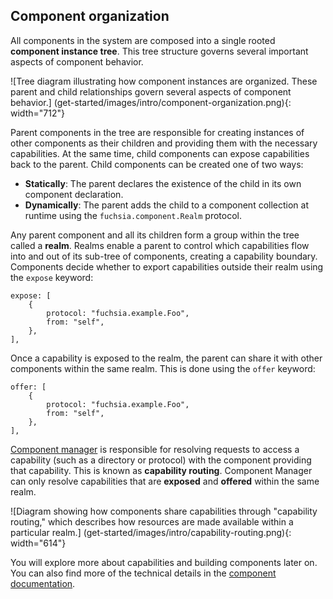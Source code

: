 ## Component organization

All components in the system are composed into a single rooted
**component instance tree**. This tree structure governs several important
aspects of component behavior.

![Tree diagram illustrating how component instances are organized. These parent
and child relationships govern several aspects of component behavior.]
(get-started/images/intro/component-organization.png){: width="712"}

Parent components in the tree are responsible for creating instances of
other components as their children and providing them with the necessary
capabilities. At the same time, child components can expose capabilities back
to the parent. Child components can be created one of two ways:

* **Statically**: The parent declares the existence of the child in its own
  component declaration.
* **Dynamically**: The parent adds the child to a component collection at
  runtime using the `fuchsia.component.Realm` protocol.

Any parent component and all its children form a group within the tree called
a **realm**. Realms enable a parent to control which capabilities flow into
and out of its sub-tree of components, creating a capability boundary.
Components decide whether to export capabilities outside their realm using the
`expose` keyword:

```json5
expose: [
    {
        protocol: "fuchsia.example.Foo",
        from: "self",
    },
],
```

Once a capability is exposed to the realm, the parent can share it with other
components within the same realm. This is done using the `offer` keyword:

```json5
offer: [
    {
        protocol: "fuchsia.example.Foo",
        from: "self",
    },
],
```

[Component manager][glossary.component-manager] is responsible for resolving
requests to access a capability (such as a directory or protocol) with the
component providing that capability. This is known as **capability routing**.
Component Manager can only resolve capabilities that are **exposed** and
**offered** within the same realm.

![Diagram showing how components share capabilities through
"capability routing," which describes how resources are made available within
a particular realm.]
(get-started/images/intro/capability-routing.png){: width="614"}

<aside class="key-point">
You will explore more about capabilities and building components later on.
You can also find more of the technical details in the
<a href="concepts/components/v2/introduction.md">component documentation</a>.
</aside>

[glossary.component-manager]: glossary/README.md#component-manager
